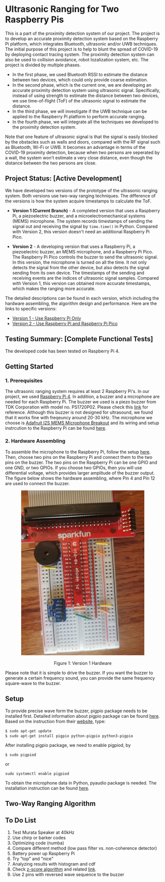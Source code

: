 # Ultrasonic Ranging for Two Raspberry Pis

This is a part of the proximity detection system of our project. The project is to develop an accurate proximity detection system based on the Raspberry Pi platform, which integrates Bluetooth, ultrasonic and/or UWB techniques. The initial purpose of this project is to help to blunt the spread of COVID-19 by deploying contact tracing system. The proximity detection system can also be used to collision avoidance, robot lozalization system, etc.  The project is divided by multiple phases. 
* In the first phase, we used Bluetooth RSSI to estimate the distance between two devices, which could only provide coarse estimation. 
* In the second phase, which is the current one, we are developing an accurate proximity detection system using ultrasonic signal. Specifically, instead of using strength to estimate the distance between two devices, we use time-of-flight (ToF) of the ultrasonic signal to estimate the distance. 
* In the third phase, we will investigate if the UWB technique can be applied to the Raspberry Pi platform to perform accurate ranging. 
* In the fourth phase, we will integrate all the techniques we developed to the proximity detection system. 

Note that one feature of ultrasonic signal is that the signal is easily blocked by the obstacles such as walls and doors, compared with the RF signal such as Bluetooth, Wi-Fi or UWB. It becomes an advantage in terms of the COVID-19 proximity detection, because when two persons are seperated by a wall,  the system won't estimate a very close distance, even though the distance between the two persons are close.


## Project Status: [Active Development]

We have developed two versions of the prototype of the ultrasonic ranging system. Both versions use two-way ranging techniques. The difference of the versions is how the system acquire timestamps to calculate the ToF. 

* **Version 1 (Current Branch)** -  A completed version that uses a Raspberry Pi,  a piezoelectric buzzer, and a microelectromechanical systems (MEMS) microphone. The system records timestamps of sending the signal out and receiving the signal by `time.time()` in Python. Compared with Version 2, this version doesn't need an additional Raspberry Pi Pico. 

* **Version 2** - A developing version that uses a Raspberry Pi,  a piezoelectric buzzer, an MEMS microphone, and a Raspberry Pi Pico. The Raspberry Pi Pico controls the buzzer to send the ultrasonic signal. In this version, the microphone is turned on all the time. It not only detects the signal from the other device, but also detects the signal sending from its own device. The timestamps of the sending and receiving events are the indices of ultrasonic signal samples. Compared with Version 1, this version can obtained more accurate timestamps, which makes the ranging more accurate. 

The detailed descriptions can be found in each version, which including the hardware assembling, the algorithm design and performance. Here are the links to specific versions:
* [Version 1 - Use Raspberry Pi Only](https://github.com/ececli/Ultrasonic_Ranging/tree/RPi-4B-Only)
* [Version 2 - Use Raspberry Pi and Raspberry Pi Pico](https://github.com/ececli/Ultrasonic_Ranging/tree/RPi-4B-and-RPi-Pico)

## Testing Summary: [Complete Functional Tests]

The developed code has been tested on Raspberry Pi 4.

## Getting Started

### 1. Prerequisites
The ultrasonic ranging system requires at least 2 Raspberry Pi's. In our project, we used [Raspberry Pi 4](https://www.raspberrypi.com/products/raspberry-pi-4-model-b/). In addition, a buzzer and a microphone are needed for each Raspberry Pi. The buzzer we used is a piezo buzzer from TDK Corporation with model no. PS1720P02. Please check this [link](https://www.digikey.com/en/products/detail/tdk-corporation/PS1720P02/935932) for reference. Although this buzzer is not designed for ultrasound, we found that it works fine with freqeuncy around 20-30 kHz. The microphone we choose is [Adafruit I2S MEMS Microphone Breakout](https://www.adafruit.com/product/3421) and its wiring and setup instrcution to the Raspberry Pi can be found [here](https://learn.adafruit.com/adafruit-i2s-mems-microphone-breakout/raspberry-pi-wiring-test). 


### 2. Hardware Assembling 

To assemble the microphone to the Raspberry Pi, follow the setup [here](https://learn.adafruit.com/adafruit-i2s-mems-microphone-breakout/raspberry-pi-wiring-test). Then, choose two pins on the Raspberry Pi and connect them to the two pins on the buzzer. The two pins on the Raspberry Pi can be one GPIO and one GND, or two GPIOs. If you choose two GPIOs, then you will use differential voltage, which provides larger amplitude of the buzzer output. The figure below shows the hardware assembling, where Pin 4 and Pin 12 are used to connect the buzzer. 
<!---
![Figure 1: Version 1 Hardware](https://github.com/ececli/Ultrasonic_Ranging/blob/RPi-4B-Only/Images/IMG_20210908_164705.jpg)
--->
<p align="center">
<img src="https://github.com/ececli/Ultrasonic_Ranging/blob/RPi-4B-Only/Images/IMG_20210908_164705.jpg" alt="drawing" width="400"/>
</p>
<p align="center">
Figure 1: Version 1 Hardware
</p>

Please note that it is simple to drive the buzzer. If you want the buzzer to generate a certain frequency sound, you can provide the same frequency square-wave to the buzzer. 



## Setup

To provide precise wave form the buzzer, pigpio package needs to be installed first. Detailed information about pigpio package can be found [here](https://abyz.me.uk/rpi/pigpio/). Based on the instruction from their [website](https://abyz.me.uk/rpi/pigpio/download.html), type:
```
$ sudo apt-get update
$ sudo apt-get install pigpio python-pigpio python3-pigpio
```
After installing pigpio package, we need to enable pigpiod, by
```
$ sudo pigpiod
```
or
```
sudo systemctl enable pigpiod
```

To obtain the microphone data in Python, pyaudio package is needed. The installation instruction can be found [here](http://people.csail.mit.edu/hubert/pyaudio/). 


## Two-Way Ranging Algorithm






## To Do List

1. Test Murata Speaker at 40kHz
2. Use chirp or barker codes
3. Optimizing code (numba)
4. Compare different method (low pass filter vs. non-coherence detector)
5. Battery power up Raspberry Pi
6. Try "top" and "nice"
7. Analyzing results with histogram and cdf
8. Check [z-score algorithm](https://github.com/MatteoBattilana/robust-peak-detection-algorithm/blob/master/main.py) and related [link](https://stackoverflow.com/questions/22583391/peak-signal-detection-in-realtime-timeseries-data/22640362#22640362).
9. Use 2 pins with reversed wave sequence to the buzzer
